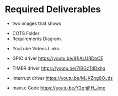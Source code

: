 # Required Deliverables
* two images that shows
- COTS Folder
- Requirements Diagram.

* YouTube Videos Links:

- GPIO driver
https://youtu.be/91jALURDoCE

- TIMER driver
https://youtu.be/7IBGzTdDxhg

- Interrupt driver
https://youtu.be/MJKZng8OJds

- main.c Code
https://youtu.be/Y2ghjFH_Jmg
